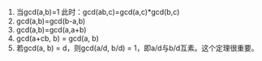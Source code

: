 1. 当gcd(a,b)=1 此时：gcd(ab,c)=gcd(a,c)*gcd(b,c)
2. gcd(a,b)=gcd(b-a,b)
3. gcd(a,b)=gcd(a,a+b)
4. gcd(a+cb, b) = gcd(a, b)
5. 若gcd(a, b) = d，则gcd(a/d, b/d) = 1，即a/d与b/d互素。这个定理很重要。
